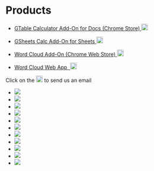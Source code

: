 # Products

* <a href="https://chrome.google.com/webstore/detail/table-calculator/fknnekoeejdjcbdokeinngldblilkedp?hl=en" target="_blank">GTable Calculator Add-On for Docs (Chrome Store)&nbsp;</a><a target="_blank" href="mailto:tcalc@li60.zendesk.com?Subject=Table%20Calculator" target="_top"><img height="18" width="18" src="https://cdn4.iconfinder.com/data/icons/miu/24/common-email-envelope-mail-glyph-128.png"> <span class="glyphicon glyphicon-envelope" aria-hidden="true"></span></a>


* <a href="https://chrome.google.com/webstore/detail/gsheets-calc/ojfmgmplohpjbjnmddbncmeogpfjnfma?utm_source=permalink" target="_blank">GSheets Calc Add-On for Sheets&nbsp;</a><a target="_blank" href="mailto:gsheetscalc@li60.zendesk.com?Subject=GSheets%20Calc" target="_top"><img height="18" width="18" src="https://cdn4.iconfinder.com/data/icons/miu/24/common-email-envelope-mail-glyph-128.png"><span class="glyphicon glyphicon-envelope" aria-hidden="true"></span></a>
          
* <a href="https://chrome.google.com/webstore/detail/word-cloud-generator/alhnlhbhnklajhmccemipdbaifocepab?authuser=0" target="_blank">Word Cloud Add-On (Chrome Web Store) </a><a target="_blank" href="mailto:wordcloudaddon@li60.zendesk.com?Subject=Word%20Cloud%20Add-On" target="_top"><img height="18" width="18" src="https://cdn4.iconfinder.com/data/icons/miu/24/common-email-envelope-mail-glyph-128.png"><span class="glyphicon glyphicon-envelope" aria-hidden="true"></span></a>


* <a href="http://bit.ly/li60tagcloud" target="_blank">Word Cloud Web App &nbsp;</a><a target="_blank" href="mailto:wordcloudwebapp@li60.zendesk.com?Subject=Word%20Cloud%20Web%20App" target="_top"><img height="18" width="18" src="https://cdn4.iconfinder.com/data/icons/miu/24/common-email-envelope-mail-glyph-128.png"><span class="glyphicon glyphicon-envelope" aria-hidden="true"></span></a>
                    
Click on the <img height="18" width="18" src="https://cdn4.iconfinder.com/data/icons/miu/24/common-email-envelope-mail-glyph-128.png"> to send us an email


        
  
  


<ul class="share-buttons">
  <li><a href="https://www.facebook.com/sharer/sharer.php?u=http%3A%2F%2Flearnin60seconds.com&t=Learn.%20Tech.%20Fast." title="Share on Facebook" onclick="ga('send', 'event', 'link', 'click', 'FB share Li60 webpage');" target="_blank"><img src="http://abir.x10.mx/images/add-ons/social/Facebook.png"></a></li>
  <li><a href="https://twitter.com/intent/tweet?source=http%3A%2F%2Flearnin60seconds.com&text=Learn.%20Tech.%20Fast.:%20http%3A%2F%2Flearnin60seconds.com&via=learnin60" onclick="ga('send', 'event', 'link', 'click', 'Twitter share Li60 webpage');" target="_blank" title="Tweet"><img src="http://abir.x10.mx/images/add-ons/social/Twitter.png"></a></li>
  <li><a href="https://plus.google.com/share?url=http%3A%2F%2Flearnin60seconds.com" target="_blank" onclick="ga('send', 'event', 'link', 'click', 'G+ share Li60 webpage');" title="Share on Google+"><img src="http://abir.x10.mx/images/add-ons/social/Google+.png"></a></li>
  <li><a href="http://www.tumblr.com/share?v=3&u=http%3A%2F%2Flearnin60seconds.com&t=Learn.%20Tech.%20Fast.&s=" target="_blank" onclick="ga('send', 'event', 'link', 'click', 'TumblrB share Li60 webpage');" title="Post to Tumblr"><img src="http://abir.x10.mx/images/add-ons/social/Tumblr.png"></a></li>
  
  <li><a href="http://pinterest.com/pin/create/button/?url=http%3A%2F%2Flearnin60seconds.com&description=" target="_blank" onclick="ga('send', 'event', 'link', 'click', 'Pinterest share Li60 webpage');" title="Pin it"><img src="http://abir.x10.mx/images/add-ons/social/Pinterest.png"></a></li>
  <li><a href="https://getpocket.com/save?url=http%3A%2F%2Flearnin60seconds.com&title=Learn.%20Tech.%20Fast." onclick="ga('send', 'event', 'link', 'click', 'Pocket share Li60 webpage');" target="_blank" title="Add to Pocket"><img src="http://abir.x10.mx/images/add-ons/social/Pocket.png"></a></li>
 
 
 
  <li><a href="http://www.reddit.com/submit?url=http%3A%2F%2Flearnin60seconds.com&title=Learn.%20Tech.%20Fast." onclick="ga('send', 'event', 'link', 'click', 'Reddit share Li60 webpage');" target="_blank" title="Submit to Reddit"><img src="http://abir.x10.mx/images/add-ons/social/Reddit.png"></a></li>
  <li><a href="http://www.linkedin.com/shareArticle?mini=true&url=http%3A%2F%2Flearnin60seconds.com&title=Learn.%20Tech.%20Fast.&summary=&source=http%3A%2F%2Flearnin60seconds.com" onclick="ga('send', 'event', 'link', 'click', 'LinkedIn share Li60 webpage');" target="_blank" title="Share on LinkedIn"><img src="http://abir.x10.mx/images/add-ons/social/LinkedIn.png"></a></li>
  <li><a href="http://wordpress.com/press-this.php?u=http%3A%2F%2Flearnin60seconds.com&t=Learn.%20Tech.%20Fast.&s=" target="_blank" onclick="ga('send', 'event', 'link', 'click', 'WP share Li60 webpage');" title="Publish on WordPress"><img src="http://abir.x10.mx/images/add-ons/social/Wordpress.png"></a></li>
  <li><a href="https://pinboard.in/popup_login/?url=http%3A%2F%2Flearnin60seconds.com&title=Learn.%20Tech.%20Fast.&description=" target="_blank" onclick="ga('send', 'event', 'link', 'click', 'PB share Li60 webpage');" title="Save to Pinboard"><img src="http://abir.x10.mx/images/add-ons/social/Pinboard.png"></a></li>
  <li><a href="mailto:?subject=Learn.%20Tech.%20Fast.&body=:%20http%3A%2F%2Flearnin60seconds.com" target="_blank" onclick="ga('send', 'event', 'link', 'click', 'Email share Li60 webpage');" title="Email"><img src="http://abir.x10.mx/images/add-ons/social/Email.png"></a></li>


